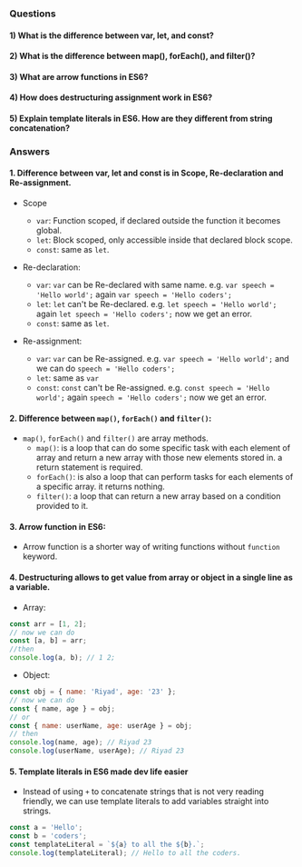 ### Questions

#### 1) What is the difference between var, let, and const?

#### 2) What is the difference between map(), forEach(), and filter()?

#### 3) What are arrow functions in ES6?

#### 4) How does destructuring assignment work in ES6?

#### 5) Explain template literals in ES6. How are they different from string concatenation?

### Answers

#### 1. Difference between var, let and const is in Scope, Re-declaration and Re-assignment.

- Scope
  - `var`: Function scoped, if declared outside the function it becomes global.
  - `let`: Block scoped, only accessible inside that declared block scope.
  - `const`: same as `let`.

- Re-declaration:
  - `var`: `var` can be Re-declared with same name. e.g. `var speech = 'Hello world';` again `var speech = 'Hello coders';`
  - `let`: `let` can't be Re-declared. e.g. `let speech = 'Hello world';` again `let speech = 'Hello coders';` now we get an error.
  - `const`: same as `let`.

- Re-assignment:
  - `var`: `var` can be Re-assigned. e.g. `var speech = 'Hello world';` and we can do `speech = 'Hello coders';`
  - `let`: same as `var`
  - `const`: `const` can't be Re-assigned. e.g. `const speech = 'Hello world';` again `speech = 'Hello coders';` now we get an error.

#### 2. Difference between `map()`, `forEach()` and `filter()`:

- `map()`, `forEach()` and `filter()` are array methods.
  - `map()`: is a loop that can do some specific task with each element of array and return a new array with those new elements stored in. a return statement is required.
  - `forEach()`: is also a loop that can perform tasks for each elements of a specific array. it returns nothing.
  - `filter()`: a loop that can return a new array based on a condition provided to it.

#### 3. Arrow function in ES6:

- Arrow function is a shorter way of writing functions without `function` keyword.

#### 4. Destructuring allows to get value from array or object in a single line as a variable.

- Array:

```javascript
const arr = [1, 2];
// now we can do
const [a, b] = arr;
//then
console.log(a, b); // 1 2;
```

- Object:

```javascript
const obj = { name: 'Riyad', age: '23' };
// now we can do
const { name, age } = obj;
// or
const { name: userName, age: userAge } = obj;
// then
console.log(name, age); // Riyad 23
console.log(userName, userAge); // Riyad 23
```

#### 5. Template literals in ES6 made dev life easier

- Instead of using `+` to concatenate strings that is not very reading friendly, we can use template literals to add variables straight into strings.

```javascript
const a = 'Hello';
const b = 'coders';
const templateLiteral = `${a} to all the ${b}.`;
console.log(templateLiteral); // Hello to all the coders.
```
